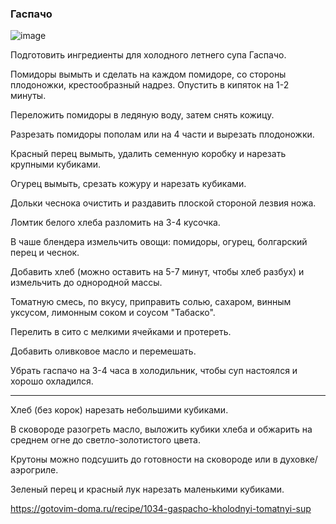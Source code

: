 ### Гаспачо
![image](https://user-images.githubusercontent.com/100151463/182406950-83649ea1-19e7-4ffd-bc8f-f9febb7f48f5.png)

Подготовить ингредиенты для холодного летнего супа Гаспачо.

Помидоры вымыть и сделать на каждом помидоре, со стороны плодоножки, крестообразный надрез.
Опустить в кипяток на 1-2 минуты.

Переложить помидоры в ледяную воду, затем снять кожицу.

Разрезать помидоры пополам или на 4 части и вырезать плодоножки.

Красный перец вымыть, удалить семенную коробку и нарезать крупными кубиками.

Огурец вымыть, срезать кожуру и нарезать кубиками.

Дольки чеснока очистить и раздавить плоской стороной лезвия ножа.

Ломтик белого хлеба разломить на 3-4 кусочка.

В чаше блендера измельчить овощи: помидоры, огурец, болгарский перец и чеснок.

Добавить хлеб (можно оставить на 5-7 минут, чтобы хлеб разбух) и измельчить до однородной массы.

Томатную смесь, по вкусу, приправить солью, сахаром, винным уксусом, лимонным соком и соусом "Табаско".

Перелить в сито с мелкими ячейками и протереть.

Добавить оливковое масло и перемешать.

Убрать гаспачо на 3-4 часа в холодильник, чтобы суп настоялся и хорошо охладился.

---

Хлеб (без корок) нарезать небольшими кубиками.

В сковороде разогреть масло, выложить кубики хлеба и обжарить на среднем огне до светло-золотистого цвета.

Крутоны можно подсушить до готовности на сковороде или в духовке/аэрогриле.

Зеленый перец и красный лук нарезать маленькими кубиками.

https://gotovim-doma.ru/recipe/1034-gaspacho-kholodnyi-tomatnyi-sup
